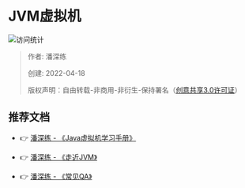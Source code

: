 # JVM虚拟机

![访问统计](https://visitor-badge.glitch.me/badge?page_id=senlypan.qa.04-jvm&left_color=blue&right_color=red)

> 作者: 潘深练
>
> 创建: 2022-04-18
>
> 版权声明：自由转载-非商用-非衍生-保持署名（[创意共享3.0许可证](https://creativecommons.org/licenses/by-nc-nd/3.0/deed.zh)）


## 推荐文档

- 👉 [潘深练 - 《Java虚拟机学习手册》](http://jvm.panshenlian.com/)

- 👉 [潘深练 - 《走近JVM》](http://jvm.panshenlian.com/#/zh-cn/02-jvm) 

- 👉 [潘深练 - 《常见QA》](http://jvm.panshenlian.com/#/zh-cn/08-jvm-qa)
